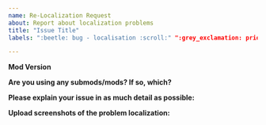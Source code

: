 ```yaml
---
name: Re-Localization Request
about: Report about localization problems
title: "Issue Title"
labels: ":beetle: bug - localisation :scroll:" ":grey_exclamation: priority low"

---
```

<!--
**DO NOT REMOVE PRE-EXISTING LINES**
------------------------------------------------------------------------------------------------------------
-->
**Mod Version**

**Are you using any submods/mods? If so, which?**

**Please explain your issue in as much detail as possible:**

**Upload screenshots of the problem localization:**
